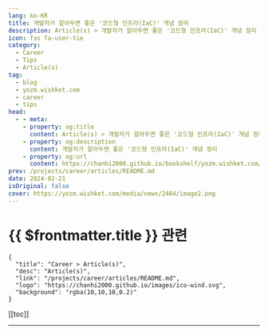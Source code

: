 ```yaml
---
lang: ko-KR
title: 개발자가 알아두면 좋은 '코드형 인프라(IaC)' 개념 정리
description: Article(s) > 개발자가 알아두면 좋은 '코드형 인프라(IaC)' 개념 정리
icon: fas fa-user-tie
category: 
  - Career
  - Tips
  - Article(s)
tag: 
  - blog
  - yozm.wishket.com
  - career
  - tips
head:
  - - meta:
    - property: og:title
      content: Article(s) > 개발자가 알아두면 좋은 '코드형 인프라(IaC)' 개념 정리
    - property: og:description
      content: 개발자가 알아두면 좋은 '코드형 인프라(IaC)' 개념 정리
    - property: og:url
      content: https://chanhi2000.github.io/bookshelf/yozm.wishket.com/2464.html
prev: /projects/career/articles/README.md
date: 2024-02-21
isOriginal: false
cover: https://yozm.wishket.com/media/news/2464/image2.png
---
```


# {{ $frontmatter.title }} 관련

```component VPCard
{
  "title": "Career > Article(s)",
  "desc": "Article(s)",
  "link": "/projects/career/articles/README.md",
  "logo": "https://chanhi2000.github.io/images/ico-wind.svg",
  "background": "rgba(10,10,10,0.2)"
}
```

[[toc]]

---

<SiteInfo
  name="개발자가 알아두면 좋은 '코드형 인프라(IaC)' 개념 정리 | 요즘IT"
  desc="개발자가 알아두면 좋은 '코드형 인프라(IaC)' 개념 정리"
  url="https://yozm.wishket.com/magazine/detail/2464/"
  logo="https://yozm.wishket.com/static/renewal/img/global/gnb_yozmit.svg"
  preview="https://yozm.wishket.com/media/news/2464/image2.png"/>

<!-- TODO: 작성 -->